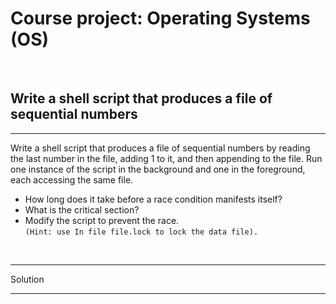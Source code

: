  
 Course project: Operating Systems (OS)
 ===============
 <br>
 
Write a shell script that produces a file of sequential numbers
-----------------------------------------------------------------
***

Write a shell script that produces a file of sequential numbers by reading 
the last number in the file, adding 1 to it, and then appending to the file. 
Run one instance of the script in the background and one in the foreground, 
each accessing the same file. 
 - How long does it take before a race condition manifests itself? 
 - What is the critical section? 
 - Modify the script to prevent the race. 
<br> ```(Hint: use In file file.lock to lock the data file).```


<br>

***
Solution
***